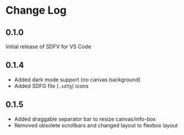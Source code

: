 # Change Log

## 0.1.0

Initial release of SDFV for VS Code

## 0.1.4

- Added dark mode support (no canvas background)
- Added SDFG file (`.sdfg`) icons

## 0.1.5

- Added draggable separator bar to resize canvas/info-box
- Removed obsolete scrollbars and changed layout to flexbox layout